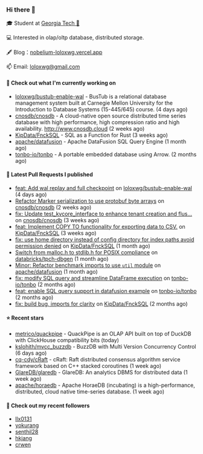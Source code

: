 ### Hi there 👋


 
🎓 Student at [Georgia Tech 🐝](https://www.gatech.edu/)

💻 Interested in olap/oltp database, distributed storage.

🖋 Blog：[nobelium-loloxwg.vercel.app](https://nobelium-loloxwg.vercel.app/)



📫 Email: [loloxwg@gmail.com](mailto:loloxwg@gmail.com)



#### 👷 Check out what I'm currently working on

- [loloxwg/bustub-enable-wal](https://github.com/loloxwg/bustub-enable-wal) - BusTub is a relational database management system built at Carnegie Mellon University for the Introduction to Database Systems (15-445/645) course. (4 days ago)
- [cnosdb/cnosdb](https://github.com/cnosdb/cnosdb) - A cloud-native open source distributed time series database with high performance, high compression ratio and high availability. http://www.cnosdb.cloud (2 weeks ago)
- [KipData/FnckSQL](https://github.com/KipData/FnckSQL) - SQL as a Function for Rust (3 weeks ago)
- [apache/datafusion](https://github.com/apache/datafusion) - Apache DataFusion SQL Query Engine (1 month ago)
- [tonbo-io/tonbo](https://github.com/tonbo-io/tonbo) - A portable embedded database using Arrow. (2 months ago)

#### 🔨 Latest Pull Requests I published

- [feat: Add wal replay and full checkpoint](https://github.com/loloxwg/bustub-enable-wal/pull/1) on [loloxwg/bustub-enable-wal](https://github.com/loloxwg/bustub-enable-wal) (4 days ago)
- [Refactor Marker serialization to use protobuf byte arrays](https://github.com/cnosdb/cnosdb/pull/2394) on [cnosdb/cnosdb](https://github.com/cnosdb/cnosdb) (2 weeks ago)
- [fix: Update test_kvcore_interface to enhance tenant creation and flus…](https://github.com/cnosdb/cnosdb/pull/2385) on [cnosdb/cnosdb](https://github.com/cnosdb/cnosdb) (3 weeks ago)
- [feat: Implement COPY TO functionality for exporting data to CSV.](https://github.com/KipData/FnckSQL/pull/248) on [KipData/FnckSQL](https://github.com/KipData/FnckSQL) (3 weeks ago)
- [fix: use home directory instead of config directory for index paths avoid permission denied](https://github.com/KipData/FnckSQL/pull/233) on [KipData/FnckSQL](https://github.com/KipData/FnckSQL) (1 month ago)
- [Switch from malloc.h to stdlib.h for POSIX compliance](https://github.com/databricks/tpch-dbgen/pull/7) on [databricks/tpch-dbgen](https://github.com/databricks/tpch-dbgen) (1 month ago)
- [Minor: Refactor benchmark imports to use `util` module](https://github.com/apache/datafusion/pull/12885) on [apache/datafusion](https://github.com/apache/datafusion) (1 month ago)
- [fix: modify SQL query and streamline DataFrame execution](https://github.com/tonbo-io/tonbo/pull/171) on [tonbo-io/tonbo](https://github.com/tonbo-io/tonbo) (2 months ago)
- [feat: enable SQL query support in datafusion example](https://github.com/tonbo-io/tonbo/pull/169) on [tonbo-io/tonbo](https://github.com/tonbo-io/tonbo) (2 months ago)
- [fix: build bug, imports for clarity](https://github.com/KipData/FnckSQL/pull/222) on [KipData/FnckSQL](https://github.com/KipData/FnckSQL) (2 months ago)

#### ⭐ Recent stars

- [metrico/quackpipe](https://github.com/metrico/quackpipe) - QuackPipe is an OLAP API built on top of DuckDB with ClickHouse compatibility bits (today)
- [kslohith/mvcc_buzzdb](https://github.com/kslohith/mvcc_buzzdb) - BuzzDB with Multi Version Concurrency Control (6 days ago)
- [cq-cdy/cRaft](https://github.com/cq-cdy/cRaft) - cRaft: Raft distributed consensus algorithm service framework based on C&#43;&#43; stacked coroutines (1 week ago)
- [GlareDB/glaredb](https://github.com/GlareDB/glaredb) - GlareDB: An analytics DBMS for distributed data (1 week ago)
- [apache/horaedb](https://github.com/apache/horaedb) - Apache HoraeDB (incubating) is a high-performance, distributed, cloud native time-series database. (1 week ago)

#### 👯 Check out my recent followers

- [llx0131](https://github.com/llx0131)
- [yokurang](https://github.com/yokurang)
- [senthil28](https://github.com/senthil28)
- [hkjang](https://github.com/hkjang)
- [crwen](https://github.com/crwen)

